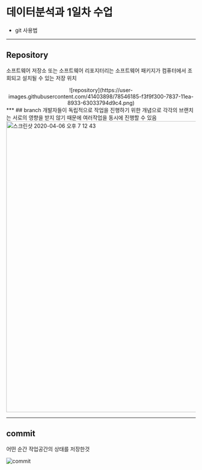 # 데이터분석과 1일차 수업 
* git 사용법

***
## Repository
소프트웨어 저장소 또는 소프트웨어 리포지터리는 소프트웨어 패키지가 컴퓨터에서 조회되고 설치될 수 있는 저장 위치
<center>
![repository](https://user-images.githubusercontent.com/41403898/78546185-f3f9f300-7837-11ea-8933-63033794d9c4.png)
</center>
***
## branch
개발자들이 독립적으로 작업을 진행하기 위한 개념으로 각각의 브랜치는 서로의 영향을 받지 않기 때문에 여러작업을 동시에 진행할 수 있음

<img width="773" alt="스크린샷 2020-04-06 오후 7 12 43" src="https://user-images.githubusercontent.com/41403898/78547803-9f0bac00-783a-11ea-84a2-50a9b6343c44.png">

***
## commit
어떤 순간 작업공간의 상태를 저장한것

![commit](https://user-images.githubusercontent.com/41403898/78548222-65877080-783b-11ea-8a7e-5718e4a80510.png)
